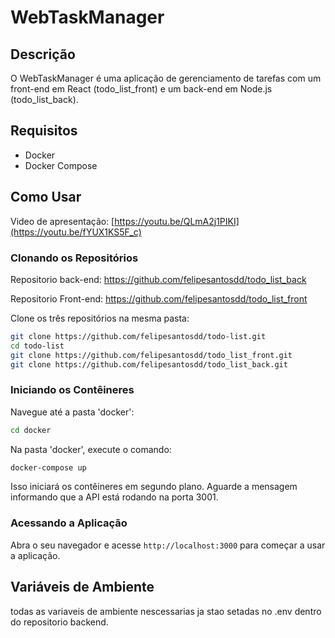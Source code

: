 # WebTaskManager

## Descrição

O WebTaskManager é uma aplicação de gerenciamento de tarefas com um front-end em React (todo_list_front) e um back-end em Node.js (todo_list_back).

## Requisitos

- Docker
- Docker Compose

## Como Usar

Video de apresentação: [https://youtu.be/QLmA2j1PIKI](https://youtu.be/fYUX1KS5F_c)

### Clonando os Repositórios

Repositorio back-end: https://github.com/felipesantosdd/todo_list_back

Repositorio Front-end: https://github.com/felipesantosdd/todo_list_front

Clone os três repositórios na mesma pasta:

```bash
git clone https://github.com/felipesantosdd/todo-list.git
cd todo-list
git clone https://github.com/felipesantosdd/todo_list_front.git
git clone https://github.com/felipesantosdd/todo_list_back.git
```

### Iniciando os **Contêineres**

Navegue até a pasta 'docker':

```bash
cd docker
```

Na pasta 'docker', execute o comando:

```bash
docker-compose up
```

Isso iniciará os contêineres em segundo plano. Aguarde a mensagem informando que a API está rodando na porta 3001.

### Acessando a Aplicação

Abra o seu navegador e acesse `http://localhost:3000` para começar a usar a aplicação.

## Variáveis de Ambiente

todas as variaveis de ambiente nescessarias ja stao setadas no .env dentro do repositorio backend.
